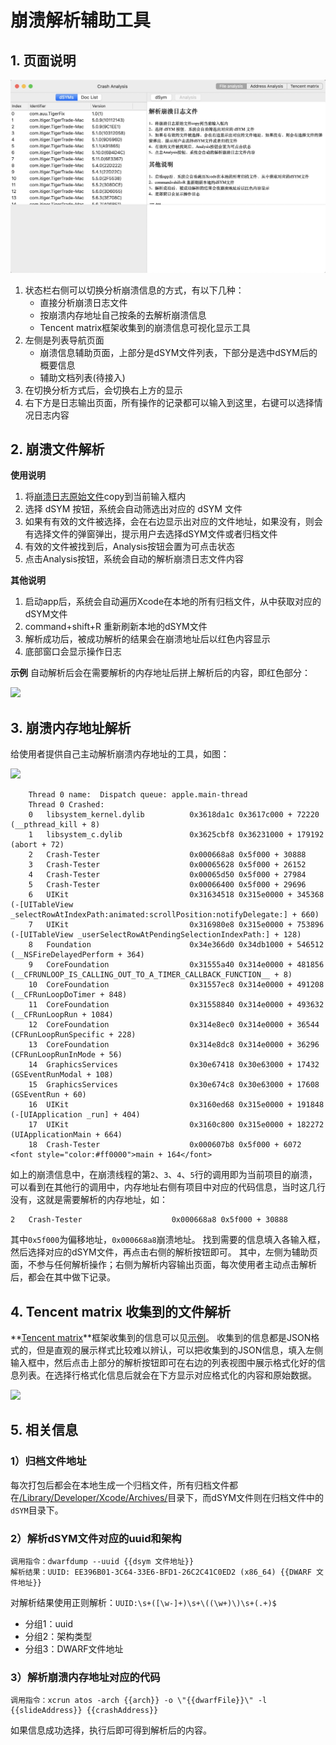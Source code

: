 # 崩溃解析辅助工具

## 1. 页面说明

![](res/app_running.jpg)

1. 状态栏右侧可以切换分析崩溃信息的方式，有以下几种：
    - 直接分析崩溃日志文件
    - 按崩溃内存地址自己按条的去解析崩溃信息
    - Tencent matrix框架收集到的崩溃信息可视化显示工具
2. 左侧是列表导航页面
    - 崩溃信息辅助页面，上部分是dSYM文件列表，下部分是选中dSYM后的概要信息
    - 辅助文档列表(待接入)
3. 在切换分析方式后，会切换右上方的显示
4. 右下方是日志输出页面，所有操作的记录都可以输入到这里，右键可以选择情况日志内容

## 2. 崩溃文件解析

**使用说明**

1. 将[崩溃日志原始文件](./res/diagnostic_crash_file.md)copy到当前输入框内
2. 选择 dSYM 按钮，系统会自动筛选出对应的 dSYM 文件
3. 如果有有效的文件被选择，会在右边显示出对应的文件地址，如果没有，则会有选择文件的弹窗弹出，提示用户去选择dSYM文件或者归档文件
4. 有效的文件被找到后，Analysis按钮会置为可点击状态
5. 点击Analysis按钮，系统会自动的解析崩溃日志文件内容

**其他说明**

1. 启动app后，系统会自动遍历Xcode在本地的所有归档文件，从中获取对应的dSYM文件
2. command+shift+R 重新刷新本地的dSYM文件
3. 解析成功后，被成功解析的结果会在崩溃地址后以红色内容显示
4. 底部窗口会显示操作日志

**示例**
自动解析后会在需要解析的内存地址后拼上解析后的内容，即红色部分：

![](res/file_analysis.png)

## 3. 崩溃内存地址解析

给使用者提供自己主动解析崩溃内存地址的工具，如图：

![](./res/address_analysis.png)

```
    Thread 0 name:  Dispatch queue: apple.main-thread
    Thread 0 Crashed:
    0   libsystem_kernel.dylib          0x3618da1c 0x3617c000 + 72220 (__pthread_kill + 8)
    1   libsystem_c.dylib               0x3625cbf8 0x36231000 + 179192 (abort + 72)
    2   Crash-Tester                    0x000668a8 0x5f000 + 30888
    3   Crash-Tester                    0x00065628 0x5f000 + 26152
    4   Crash-Tester                    0x00065d50 0x5f000 + 27984
    5   Crash-Tester                    0x00066400 0x5f000 + 29696
    6   UIKit                           0x31634518 0x315e0000 + 345368 (-[UITableView _selectRowAtIndexPath:animated:scrollPosition:notifyDelegate:] + 660)
    7   UIKit                           0x316980e8 0x315e0000 + 753896 (-[UITableView _userSelectRowAtPendingSelectionIndexPath:] + 128)
    8   Foundation                      0x34e366d0 0x34db1000 + 546512 (__NSFireDelayedPerform + 364)
    9   CoreFoundation                  0x31555a40 0x314e0000 + 481856 (__CFRUNLOOP_IS_CALLING_OUT_TO_A_TIMER_CALLBACK_FUNCTION__ + 8)
    10  CoreFoundation                  0x31557ec8 0x314e0000 + 491208 (__CFRunLoopDoTimer + 848)
    11  CoreFoundation                  0x31558840 0x314e0000 + 493632 (__CFRunLoopRun + 1084)
    12  CoreFoundation                  0x314e8ec0 0x314e0000 + 36544 (CFRunLoopRunSpecific + 228)
    13  CoreFoundation                  0x314e8dc8 0x314e0000 + 36296 (CFRunLoopRunInMode + 56)
    14  GraphicsServices                0x30e67418 0x30e63000 + 17432 (GSEventRunModal + 108)
    15  GraphicsServices                0x30e674c8 0x30e63000 + 17608 (GSEventRun + 60)
    16  UIKit                           0x3160ed68 0x315e0000 + 191848 (-[UIApplication _run] + 404)
    17  UIKit                           0x3160c800 0x315e0000 + 182272 (UIApplicationMain + 664)
    18  Crash-Tester                    0x000607b8 0x5f000 + 6072 <font style="color:#ff0000">main + 164</font>
```

如上的崩溃信息中，在崩溃线程的第`2`、`3`、`4`、`5`行的调用即为当前项目的崩溃，可以看到在其他行的调用中，内存地址右侧有项目中对应的代码信息，当时这几行没有，这就是需要解析的内存地址，如：
```
2   Crash-Tester                    0x000668a8 0x5f000 + 30888
```
其中`0x5f000`为偏移地址，`0x000668a8`崩溃地址。
找到需要的信息填入各输入框，然后选择对应的dSYM文件，再点击右侧的解析按钮即可。
其中，左侧为辅助页面，不参与任何解析操作；右侧为解析内容输出页面，每次使用者主动点击解析后，都会在其中做下记录。

## 4. Tencent matrix 收集到的文件解析

**[Tencent matrix](https://github.com/Tencent/matrix)**框架收集到的信息可以见[示例](./res/diagnostic_matrix_file.md)。
收集到的信息都是JSON格式的，但是直观的展示样式比较难以辨认，可以把收集到的JSON信息，填入左侧输入框中，然后点击上部分的解析按钮即可在右边的列表视图中展示格式化好的信息列表。在选择行格式化信息后就会在下方显示对应格式化的内容和原始数据。

![](./res/tencent_matrix_visual.png)


## 5. 相关信息

### 1）归档文件地址

每次打包后都会在本地生成一个归档文件，所有归档文件都在[/Library/Developer/Xcode/Archives/](file:///Library/Developer/Xcode/Archives/)目录下，而dSYM文件则在归档文件中的`dSYM`目录下。

### 2）解析dSYM文件对应的uuid和架构

```
调用指令：dwarfdump --uuid {{dsym 文件地址}}
解析结果：UUID: EE396B01-3C64-33E6-BFD1-26C2C41C0ED2 (x86_64) {{DWARF 文件地址}}
```
对解析结果使用正则解析：`UUID:\s+([\w-]+)\s+\((\w+)\)\s+(.+)$`
- 分组1：uuid
- 分组2：架构类型
- 分组3：DWARF文件地址

### 3）解析崩溃内存地址对应的代码

```
调用指令：xcrun atos -arch {{arch}} -o \"{{dwarfFile}}\" -l {{slideAddress}} {{crashAddress}}
```
如果信息成功选择，执行后即可得到解析后的内容。